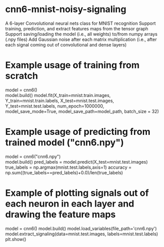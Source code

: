 # cnn6-mnist-noisy-signaling

A 6-layer Convolutional neural nets class for MNIST recognition
Support training, prediction, and extract features maps from the tensor graph
Support saving/loading the model (i.e., all weights) to/from numpy arrays (.npy files)
Add Gaussian noise after each matrix multiplication (i.e., after each signal coming out of convolutional and dense layers)

# Example usage of training from scratch

model = cnn6()  
model.build()
model.fit(X_train=mnist.train.images,
          Y_train=mnist.train.labels,
          X_test=mnist.test.images,
          Y_test=mnist.test.labels,
          num_epoch=1000000,    
          model_save_mode=True,
          model_save_path=model_path,
          batch_size = 32)
# Example usage of predicting from trained model ("cnn6.npy")
model = cnn6("cnn6.npy")  
model.build()
pred_labels = model.predict(X_test=mnist.test.images)
true_labels = np.argmax(mnist.test.labels,axis=1)
accuracy = np.sum((true_labels==pred_labels)+0.0)/len(true_labels)

# Example of plotting signals out of each neuron in each layer and drawing the feature maps
model = cnn6()
model.build()
model.load_variables(file_path='cnn6.npy')
model.extract_signaling(data=mnist.test.images, labels=mnist.test.labels)
plt.show()
